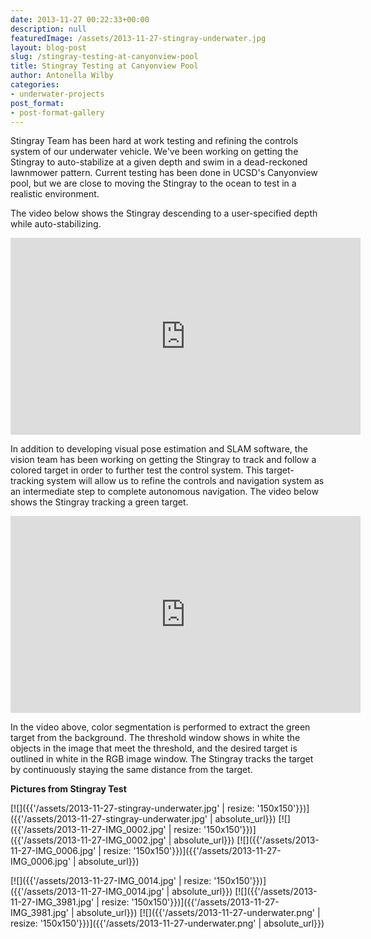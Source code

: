```yaml
---
date: 2013-11-27 00:22:33+00:00
description: null
featuredImage: /assets/2013-11-27-stingray-underwater.jpg
layout: blog-post
slug: /stingray-testing-at-canyonview-pool
title: Stingray Testing at Canyonview Pool
author: Antonella Wilby
categories:
- underwater-projects
post_format:
- post-format-gallery
---
```

Stingray Team has been hard at work testing and refining the controls system of our underwater vehicle. We've been working on getting the Stingray to auto-stabilize at a given depth and swim in a dead-reckoned lawnmower pattern. Current testing has been done in UCSD's Canyonview pool, but we are close to moving the Stingray to the ocean to test in a realistic environment.

The video below shows the Stingray descending to a user-specified depth while auto-stabilizing.

<iframe width="560" height="315" src="https://www.youtube.com/embed/Q9eLGGNRPgs?si=-Eo0rC35_y9a49lU" title="YouTube video player" frameborder="0" allow="accelerometer; autoplay; clipboard-write; encrypted-media; gyroscope; picture-in-picture; web-share" allowfullscreen></iframe>

In addition to developing visual pose estimation and SLAM software, the vision team has been working on getting the Stingray to track and follow a colored target in order to further test the control system. This target-tracking system will allow us to refine the controls and navigation system as an intermediate step to complete autonomous navigation. The video below shows the Stingray tracking a green target.

<iframe width="560" height="315" src="https://www.youtube.com/embed/kmZBftBRP1w?si=wyxZYjVFHdT6RFuN" title="YouTube video player" frameborder="0" allow="accelerometer; autoplay; clipboard-write; encrypted-media; gyroscope; picture-in-picture; web-share" allowfullscreen></iframe>

In the video above, color segmentation is performed to extract the green target from the background. The threshold window shows in white the objects in the image that meet the threshold, and the desired target is outlined in white in the RGB image window. The Stingray tracks the target by continuously staying the same distance from the target.

**Pictures from Stingray Test**

[![]({{'/assets/2013-11-27-stingray-underwater.jpg' | resize: '150x150'}})]({{'/assets/2013-11-27-stingray-underwater.jpg' | absolute_url}})
[![]({{'/assets/2013-11-27-IMG_0002.jpg' | resize: '150x150'}})]({{'/assets/2013-11-27-IMG_0002.jpg' | absolute_url}})
[![]({{'/assets/2013-11-27-IMG_0006.jpg' | resize: '150x150'}})]({{'/assets/2013-11-27-IMG_0006.jpg' | absolute_url}})

[![]({{'/assets/2013-11-27-IMG_0014.jpg' | resize: '150x150'}})]({{'/assets/2013-11-27-IMG_0014.jpg' | absolute_url}})
[![]({{'/assets/2013-11-27-IMG_3981.jpg' | resize: '150x150'}})]({{'/assets/2013-11-27-IMG_3981.jpg' | absolute_url}})
[![]({{'/assets/2013-11-27-underwater.png' | resize: '150x150'}})]({{'/assets/2013-11-27-underwater.png' | absolute_url}})
